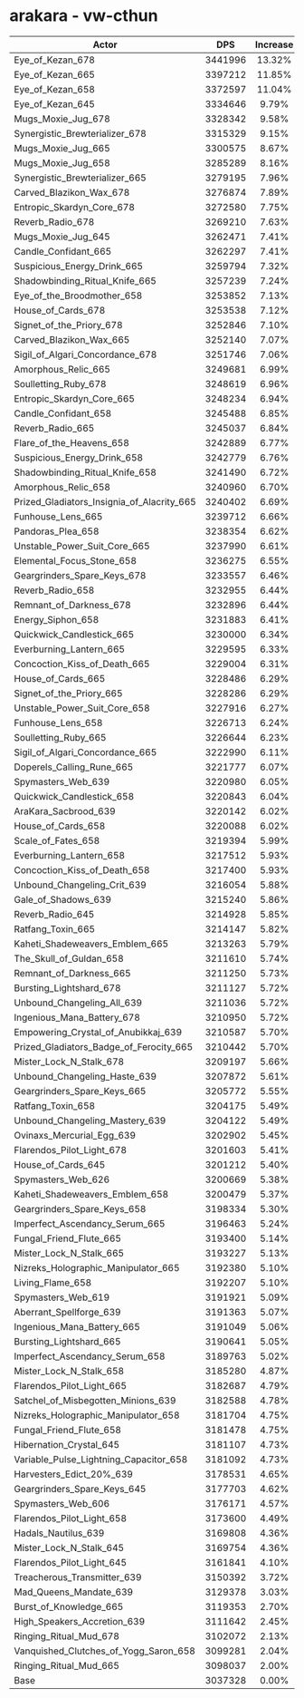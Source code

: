 # arakara - vw-cthun
| Actor | DPS | Increase |
|---|:---:|:---:|
|Eye_of_Kezan_678|3441996|13.32%|
|Eye_of_Kezan_665|3397212|11.85%|
|Eye_of_Kezan_658|3372597|11.04%|
|Eye_of_Kezan_645|3334646|9.79%|
|Mugs_Moxie_Jug_678|3328342|9.58%|
|Synergistic_Brewterializer_678|3315329|9.15%|
|Mugs_Moxie_Jug_665|3300575|8.67%|
|Mugs_Moxie_Jug_658|3285289|8.16%|
|Synergistic_Brewterializer_665|3279195|7.96%|
|Carved_Blazikon_Wax_678|3276874|7.89%|
|Entropic_Skardyn_Core_678|3272580|7.75%|
|Reverb_Radio_678|3269210|7.63%|
|Mugs_Moxie_Jug_645|3262471|7.41%|
|Candle_Confidant_665|3262297|7.41%|
|Suspicious_Energy_Drink_665|3259794|7.32%|
|Shadowbinding_Ritual_Knife_665|3257239|7.24%|
|Eye_of_the_Broodmother_658|3253852|7.13%|
|House_of_Cards_678|3253538|7.12%|
|Signet_of_the_Priory_678|3252846|7.10%|
|Carved_Blazikon_Wax_665|3252140|7.07%|
|Sigil_of_Algari_Concordance_678|3251746|7.06%|
|Amorphous_Relic_665|3249681|6.99%|
|Soulletting_Ruby_678|3248619|6.96%|
|Entropic_Skardyn_Core_665|3248234|6.94%|
|Candle_Confidant_658|3245488|6.85%|
|Reverb_Radio_665|3245037|6.84%|
|Flare_of_the_Heavens_658|3242889|6.77%|
|Suspicious_Energy_Drink_658|3242779|6.76%|
|Shadowbinding_Ritual_Knife_658|3241490|6.72%|
|Amorphous_Relic_658|3240960|6.70%|
|Prized_Gladiators_Insignia_of_Alacrity_665|3240402|6.69%|
|Funhouse_Lens_665|3239712|6.66%|
|Pandoras_Plea_658|3238354|6.62%|
|Unstable_Power_Suit_Core_665|3237990|6.61%|
|Elemental_Focus_Stone_658|3236275|6.55%|
|Geargrinders_Spare_Keys_678|3233557|6.46%|
|Reverb_Radio_658|3232955|6.44%|
|Remnant_of_Darkness_678|3232896|6.44%|
|Energy_Siphon_658|3231883|6.41%|
|Quickwick_Candlestick_665|3230000|6.34%|
|Everburning_Lantern_665|3229595|6.33%|
|Concoction_Kiss_of_Death_665|3229004|6.31%|
|House_of_Cards_665|3228486|6.29%|
|Signet_of_the_Priory_665|3228286|6.29%|
|Unstable_Power_Suit_Core_658|3227916|6.27%|
|Funhouse_Lens_658|3226713|6.24%|
|Soulletting_Ruby_665|3226644|6.23%|
|Sigil_of_Algari_Concordance_665|3222990|6.11%|
|Doperels_Calling_Rune_665|3221777|6.07%|
|Spymasters_Web_639|3220980|6.05%|
|Quickwick_Candlestick_658|3220843|6.04%|
|AraKara_Sacbrood_639|3220142|6.02%|
|House_of_Cards_658|3220088|6.02%|
|Scale_of_Fates_658|3219394|5.99%|
|Everburning_Lantern_658|3217512|5.93%|
|Concoction_Kiss_of_Death_658|3217400|5.93%|
|Unbound_Changeling_Crit_639|3216054|5.88%|
|Gale_of_Shadows_639|3215240|5.86%|
|Reverb_Radio_645|3214928|5.85%|
|Ratfang_Toxin_665|3214147|5.82%|
|Kaheti_Shadeweavers_Emblem_665|3213263|5.79%|
|The_Skull_of_Guldan_658|3211610|5.74%|
|Remnant_of_Darkness_665|3211250|5.73%|
|Bursting_Lightshard_678|3211127|5.72%|
|Unbound_Changeling_All_639|3211036|5.72%|
|Ingenious_Mana_Battery_678|3210950|5.72%|
|Empowering_Crystal_of_Anubikkaj_639|3210587|5.70%|
|Prized_Gladiators_Badge_of_Ferocity_665|3210442|5.70%|
|Mister_Lock_N_Stalk_678|3209197|5.66%|
|Unbound_Changeling_Haste_639|3207872|5.61%|
|Geargrinders_Spare_Keys_665|3205772|5.55%|
|Ratfang_Toxin_658|3204175|5.49%|
|Unbound_Changeling_Mastery_639|3204122|5.49%|
|Ovinaxs_Mercurial_Egg_639|3202902|5.45%|
|Flarendos_Pilot_Light_678|3201603|5.41%|
|House_of_Cards_645|3201212|5.40%|
|Spymasters_Web_626|3200669|5.38%|
|Kaheti_Shadeweavers_Emblem_658|3200479|5.37%|
|Geargrinders_Spare_Keys_658|3198334|5.30%|
|Imperfect_Ascendancy_Serum_665|3196463|5.24%|
|Fungal_Friend_Flute_665|3193400|5.14%|
|Mister_Lock_N_Stalk_665|3193227|5.13%|
|Nizreks_Holographic_Manipulator_665|3192380|5.10%|
|Living_Flame_658|3192207|5.10%|
|Spymasters_Web_619|3191921|5.09%|
|Aberrant_Spellforge_639|3191363|5.07%|
|Ingenious_Mana_Battery_665|3191049|5.06%|
|Bursting_Lightshard_665|3190641|5.05%|
|Imperfect_Ascendancy_Serum_658|3189763|5.02%|
|Mister_Lock_N_Stalk_658|3185280|4.87%|
|Flarendos_Pilot_Light_665|3182687|4.79%|
|Satchel_of_Misbegotten_Minions_639|3182588|4.78%|
|Nizreks_Holographic_Manipulator_658|3181704|4.75%|
|Fungal_Friend_Flute_658|3181478|4.75%|
|Hibernation_Crystal_645|3181107|4.73%|
|Variable_Pulse_Lightning_Capacitor_658|3181092|4.73%|
|Harvesters_Edict_20%_639|3178531|4.65%|
|Geargrinders_Spare_Keys_645|3177703|4.62%|
|Spymasters_Web_606|3176171|4.57%|
|Flarendos_Pilot_Light_658|3173600|4.49%|
|Hadals_Nautilus_639|3169808|4.36%|
|Mister_Lock_N_Stalk_645|3169754|4.36%|
|Flarendos_Pilot_Light_645|3161841|4.10%|
|Treacherous_Transmitter_639|3150392|3.72%|
|Mad_Queens_Mandate_639|3129378|3.03%|
|Burst_of_Knowledge_665|3119353|2.70%|
|High_Speakers_Accretion_639|3111642|2.45%|
|Ringing_Ritual_Mud_678|3102072|2.13%|
|Vanquished_Clutches_of_Yogg_Saron_658|3099281|2.04%|
|Ringing_Ritual_Mud_665|3098037|2.00%|
|Base|3037328|0.00%|

